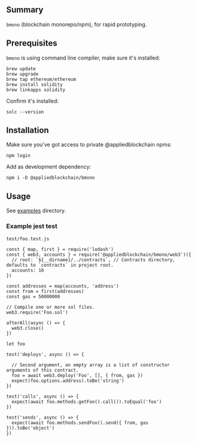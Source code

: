 
## Summary

`bmono` (blockchain monorepo/npm), for rapid prototyping.

## Prerequisites

`bmono` is using command line compiler, make sure it's installed:

    brew update
    brew upgrade
    brew tap ethereum/ethereum
    brew install solidity
    brew linkapps solidity

Confirm it's installed:

    solc --version

## Installation

Make sure you've got access to private @appliedblockchain npms:

    npm login

Add as development dependency:

    npm i -D @appliedblockchain/bmono

## Usage

See [examples](./examples) directory.

### Example jest test

`test/foo.test.js`

    const { map, first } = require('lodash')
    const { web3, accounts } = require('@appliedblockchain/bmono/web3')({
      // root: `${__dirname}/../contracts`, // Contracts directory, defaults to `contracts` in project root.
      accounts: 10
    })

    const addresses = map(accounts, 'address')
    const from = first(addresses)
    const gas = 50000000

    // Compile one or more sol files.
    web3.require('Foo.sol')

    afterAll(async () => {
      web3.close()
    })

    let foo

    test('deploys', async () => {

      // Second argument, an empty array is a list of constructor arguments of this contract.
      foo = await web3.deploy('Foo', [], { from, gas })
      expect(foo.options.address).toBe('string')
    })

    test('calls', async () => {
      expect(await foo.methods.getFoo().call()).toEqual('foo')
    })

    test('sends', async () => {
      expect(await foo.methods.sendFoo().send({ from, gas })).toBe('object')
    })
